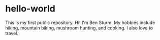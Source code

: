 # hello-world
This is my first public repository.
Hi!  I'm Ben Sturm.  My hobbies include hiking, mountain biking, mushroom hunting, and cooking.  I also love to travel.
